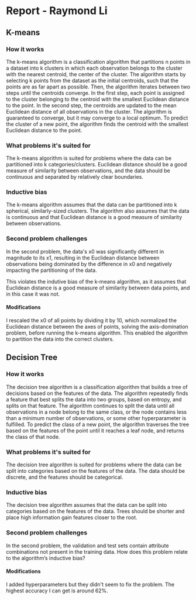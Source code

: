 # Report - Raymond Li

## K-means

### How it works

The k-means algorithm is a classification algorithm that partitions n points in a dataset into k clusters in which each observation belongs to the cluster with the nearest centroid, the center of the cluster. The algorithm starts by selecting k points from the dataset as the initial centroids, such that the points are as far apart as possible. Then, the algorithm iterates between two steps until the centroids converge. In the first step, each point is assigned to the cluster belonging to the centroid with the smallest Euclidean distance to the point. In the second step, the centroids are updated to the mean Euclidean distance of all observations in the cluster. The algorithm is guaranteed to converge, but it may converge to a local optimum. To predict the cluster of a new point, the algorithm finds the centroid with the smallest Euclidean distance to the point.

### What problems it's suited for

The k-means algorithm is suited for problems where the data can be partitioned into k categories/clusters. Euclidean distance should be a good measure of similarity between observations, and the data should be continuous and separated by relatively clear boundaries.

### Inductive bias

The k-means algorithm assumes that the data can be partitioned into k spherical, similarly-sized clusters. The algorithm also assumes that the data is continuous and that Euclidean distance is a good measure of similarity between observations.

### Second problem challenges

In the second problem, the data's x0 was significantly different in magnitude to its x1, resulting in the Euclidean distance between observations being dominated by the difference in x0 and negatively impacting the partitioning of the data.

This violates the indutive bias of the k-means algorithm, as it assumes that Euclidean distance is a good measure of similarity between data points, and in this case it was not.

#### Modifications

I rescaled the x0 of all points by dividing it by 10, which normalized the Euclidean distance between the axes of points, solving the axis-domination problem, before running the k-means algorithm. This enabled the algorithm to partition the data into the correct clusters.

## Decision Tree

### How it works

The decision tree algorithm is a classification algorithm that builds a tree of decisions based on the features of the data. The algorithm repeatedly finds a feature that best splits the data into two groups, based on entropy, and splits on that feature. The algorithm continues to split the data until all observations in a node belong to the same class, or the node contains less than a minimum number of observations, or some other hyperparameter is fulfilled. To predict the class of a new point, the algorithm traverses the tree based on the features of the point until it reaches a leaf node, and returns the class of that node.

### What problems it's suited for

The decision tree algorithm is suited for problems where the data can be split into categories based on the features of the data. The data should be discrete, and the features should be categorical.

### Inductive bias

The decision tree algorithm assumes that the data can be split into categories based on the features of the data. Trees should be shorter and place high information gain features closer to the root.

### Second problem challenges

In the second problem, the validation and test sets contain attribute combinations not present in the training data. How does this problem relate to the algorithm’s inductive bias?

#### Modifications

I added hyperparameters but they didn't seem to fix the problem. The highest accuracy I can get is around 62%.
